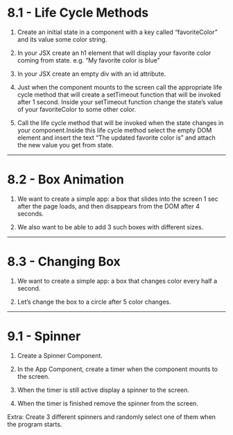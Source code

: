 # 8.1 - Life Cycle Methods

1. Create an initial state in a component with a key called “favoriteColor” and
   its value some color string.

2. In your JSX create an h1 element that will display your favorite color coming
   from state. e.g. “My favorite color is blue”

3. In your JSX create an empty div with an id attribute.

4. Just when the component mounts to the screen call the appropriate life cycle
   method that will create a setTimeout function that will be invoked after 1
   second. Inside your setTimeout function change the state’s value of your
   favoriteColor to some other color.

5. Call the life cycle method that will be invoked when the state changes in
   your component.Inside this life cycle method select the empty DOM element and
   insert the text “The updated favorite color is” and attach the new value you
   get from state.

---

# 8.2 - Box Animation

1. We want to create a simple app: a box that slides into the screen 1 sec after
   the page loads, and then disappears from the DOM after 4 seconds.

2. We also want to be able to add 3 such boxes with different sizes.

---

# 8.3 - Changing Box

1. We want to create a simple app: a box that changes color every half a second.

2. Let’s change the box to a circle after 5 color changes.

---

# 9.1 - Spinner

1. Create a Spinner Component.

2. In the App Component, create a timer when the component mounts to the screen.

3. When the timer is still active display a spinner to the screen.

4. When the timer is finished remove the spinner from the screen.

Extra: Create 3 different spinners and randomly select one of them when the
program starts.
